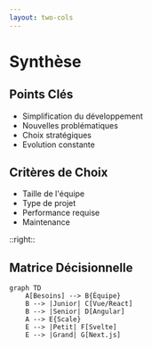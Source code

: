 ```yaml
---
layout: two-cols
---
```


# Synthèse

<v-clicks>

## Points Clés
- Simplification du développement
- Nouvelles problématiques
- Choix stratégiques
- Evolution constante

## Critères de Choix
- Taille de l'équipe
- Type de projet
- Performance requise
- Maintenance
</v-clicks>

::right::

<div class="ml-4">
<v-clicks>

## Matrice Décisionnelle
```mermaid {scale: 0.7}
graph TD
    A[Besoins] --> B{Équipe}
    B --> |Junior| C[Vue/React]
    B --> |Senior| D[Angular]
    A --> E{Scale}
    E --> |Petit| F[Svelte]
    E --> |Grand| G[Next.js]
```

</v-clicks>
</div>